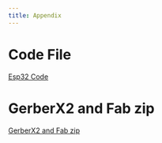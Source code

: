 ```yaml
---
title: Appendix
---
```

# Code File
[Esp32 Code](https://github.com/KhakiSaturday/KhakiSaturday.github.io/blob/main/Images/HassebroekCode.py)
# GerberX2 and Fab zip
[GerberX2 and Fab zip](https://github.com/KhakiSaturday/KhakiSaturday.github.io/blob/main/docs/HunterHassebroekHMISystemPCB.zip)
